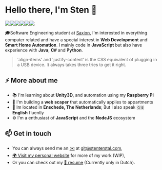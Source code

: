 # Hello there, I'm Sten 👋

<img src="https://img.shields.io/badge/node.js%20-%2343853D.svg?&style=for-the-badge&logo=node.js&logoColor=white"/><img src="https://img.shields.io/badge/javascript%20-%23323330.svg?&style=for-the-badge&logo=javascript&logoColor=%23F7DF1E"/><img src="https://img.shields.io/badge/react%20-%2320232a.svg?&style=for-the-badge&logo=react&logoColor=%2361DAFB"/><img src="https://img.shields.io/badge/react_native%20-%2320232a.svg?&style=for-the-badge&logo=react&logoColor=%2361DAFB"/><img src="https://img.shields.io/badge/java-%23ED8B00.svg?&style=for-the-badge&logo=java&logoColor=white"/><img src="https://img.shields.io/badge/git%20-%23F05033.svg?&style=for-the-badge&logo=git&logoColor=white"/>

🎓Software Engineering student at [Saxion](https://www.saxion.edu/), I'm interested in everything computer related and have a special interest in **Web Development** and **Smart Home Automation**. I mainly code in **JavaScript** but also have experience with **Java**, **C#** and **Python**.

> 'align-items' and 'justify-content' is the CSS equivalent of plugging in a USB device.
> It always takes three tries to get it right.

## ⚡ More about me
- 📚 I'm learning about **Unity3D**, and automation using my **Raspberry Pi**
- 🚧 I'm building a **web scaper** that automatically applies to appartments
- 🏡 Im located in **Enschede, The Netherlands**; But I also speak 🇬🇧 **English** fluently
- ⚙️ I'm a enthusiast of **JavaScript** and the **NodeJS** ecosystem

## 📫 Get in touch
- You can always send me an [✉️](mailto:git@stenterstal.com) at [git@stenterstal.com](mailto:git@stenterstal.com),
- [🌍 Visit my personal website](http://stenterstal.com) for more of my work (WIP),
- Or you can check out my [📄 resume](https://github.com/stenterstal/stenterstal/blob/main/CV.pdf) (Currently only in Dutch).
